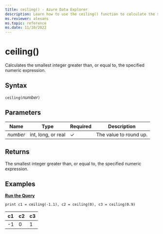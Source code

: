 ```yaml
---
title: ceiling() - Azure Data Explorer
description: Learn how to use the ceiling() function to calculate the smallest integer greater than, or equal to, the specified numeric expression.
ms.reviewer: alexans
ms.topic: reference
ms.date: 11/10/2022
---
```

# ceiling()

Calculates the smallest integer greater than, or equal to, the specified numeric expression.

## Syntax

`ceiling(`*number*`)`

## Parameters

| Name | Type | Required | Description |
|--|--|--|--|
| *number* | int, long, or real | &check; | The value to round up. |

## Returns

The smallest integer greater than, or equal to, the specified numeric expression.

## Examples

[**Run the Query**](https://dataexplorer.azure.com/clusters/help/databases/Samples?query=H4sIAAAAAAAAAysoyswrUUg2VLBVSE7NzMnMS9fQNdQz1NRRSDZCEjMACRgjC+hZagIAMiJDFDwAAAA=)

```kusto
print c1 = ceiling(-1.1), c2 = ceiling(0), c3 = ceiling(0.9)
```

|c1|c2|c3|
|---|---|---|
|-1|0|1|
